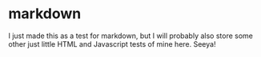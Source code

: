 markdown
========

I just made this as a test for markdown, but I will probably also store some other just little HTML and Javascript tests of mine here. Seeya!
